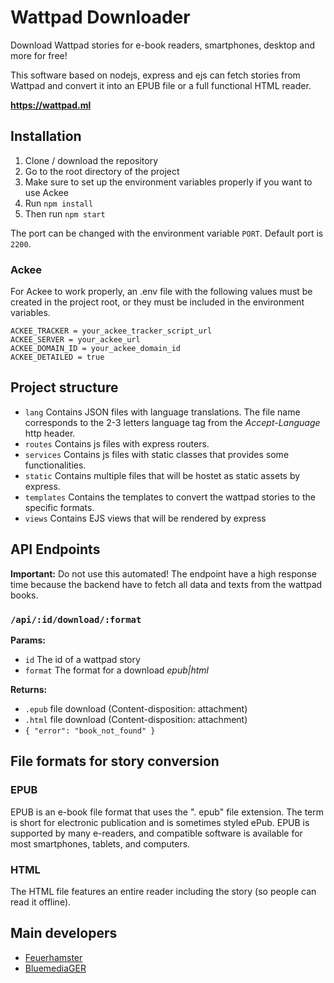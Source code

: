 # Wattpad Downloader
Download Wattpad stories for e-book readers, smartphones, desktop and more for free!

This software based on nodejs, express and ejs can fetch stories from Wattpad and convert it into an EPUB file or a full functional HTML reader.

**https://wattpad.ml**

## Installation
1. Clone / download the repository
2. Go to the root directory of the project
3. Make sure to set up the environment variables properly if you want to use Ackee
4. Run `npm install`
5. Then run `npm start`

The port can be changed with the environment variable `PORT`.
Default port is `2200`.

### Ackee
For Ackee to work properly, an .env file with the following values must be created in the project root, or they must be included in the environment variables.

```dotenv
ACKEE_TRACKER = your_ackee_tracker_script_url
ACKEE_SERVER = your_ackee_url
ACKEE_DOMAIN_ID = your_ackee_domain_id
ACKEE_DETAILED = true
```

## Project structure
- `lang` Contains JSON files with language translations. The file name corresponds to the 2-3 letters language tag from the *Accept-Language* http header.
- `routes` Contains js files with express routers.
- `services` Contains js files with static classes that provides some functionalities.
- `static` Contains multiple files that will be hostet as static assets by express.
- `templates` Contains the templates to convert the wattpad stories to the specific formats.
- `views` Contains EJS views that will be rendered by express

## API Endpoints
**Important:** Do not use this automated! The endpoint have a high response time because the backend have to fetch all data and texts from the wattpad books.

### `/api/:id/download/:format`
**Params:**
- `id` The id of a wattpad story
- `format` The format for a download *epub|html*

**Returns:**
- `.epub` file download (Content-disposition: attachment)
- `.html` file download (Content-disposition: attachment)
- `{ "error": "book_not_found" }`

## File formats for story conversion

### EPUB
EPUB is an e-book file format that uses the ". epub" file extension.
The term is short for electronic publication and is sometimes styled ePub.
EPUB is supported by many e-readers, and compatible software is available for most smartphones, tablets, and computers.

### HTML
The HTML file features an entire reader including the story (so people can read it offline).

## Main developers
- [Feuerhamster](https://guthub.com/Feuerhamster)
- [BluemediaGER](https://github.com/BluemediaGER)
